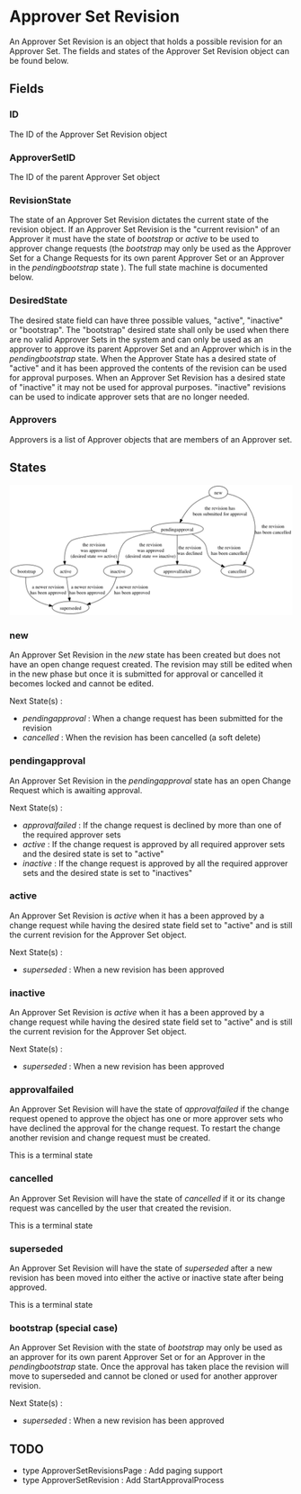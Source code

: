 # Approver Set Revision

An Approver Set Revision is an object that holds a possible revision
for an Approver Set. The fields and states of the Approver Set
Revision object can be found below.

## Fields

### ID

The ID of the Approver Set Revision object

### ApproverSetID

The ID of the parent Approver Set object

### RevisionState

The state of an Approver Set Revision dictates the current state of
the revision object. If an Approver Set Revision is the "current
revision" of an Approver it must have the state of *bootstrap* or
*active* to be used to approver change requests (the *bootstrap* may
only be used as the Approver Set for a Change Requests for its own
parent Approver Set or an Approver in the *pendingbootstrap* state ).
The full state machine is documented below.

### DesiredState

The desired state field can have three possible values, "active",
"inactive" or "bootstrap". The "bootstrap" desired state shall only
be used when there are no valid Approver Sets in the system and
can only be used as an approver to approve its parent Approver Set
and an Approver which is in the *pendingbootstrap* state. When the
Approver State has a desired state of "active" and it has been
approved the contents of the revision can be used for approval
purposes. When an Approver Set Revision has a desired state of
"inactive" it may not be used for approval purposes. "inactive"
revisions can be used to indicate approver sets that are no longer
needed.

### Approvers

Approvers is a list of Approver objects that are members of an
Approver set.

## States
![ApproverSetRevisionStates](./approversetrevision_states.png)

### new

An Approver Set Revision in the *new* state has been created but does
not have an open change request created. The revision may still be
edited when in the new phase but once it is submitted for approval or
cancelled it becomes locked and cannot be edited.

Next State(s) :
* *pendingapproval* : When a change request has been submitted for
  the revision
* *cancelled* : When the revision has been cancelled (a soft delete)

### pendingapproval

An Approver Set Revision in the *pendingapproval* state has an open
Change Request which is awaiting approval.

Next State(s) :
* *approvalfailed* : If the change request is declined by more than
  one of the required approver sets
* *active* : If the change request is approved by all required
  approver sets and the desired state is set to "active"
* *inactive* : If the change request is approved by all the required
  approver sets and the desired state is set to "inactives"

### active

An Approver Set Revision is *active* when it has a been approved by a
change request while having the desired state field set to "active"
and is still the current revision for the Approver Set object.

Next State(s) :
* *superseded* : When a new revision has been approved

### inactive

An Approver Set Revision is *active* when it has a been approved by a
change request while having the desired state field set to "active"
and is still the current revision for the Approver Set object.

Next State(s) :
* *superseded* : When a new revision has been approved

### approvalfailed

An Approver Set Revision will have the state of *approvalfailed* if
the change request opened to approve the object has one or more
approver sets who have declined the approval for the change request.
To restart the change another revision and change request must be
created.

This is a terminal state

### cancelled

An Approver Set Revision will have the state of *cancelled* if it or
its change request was cancelled by the user that created the
revision.

This is a terminal state

### superseded

An Approver Set Revision will have the state of *superseded* after a
new revision has been moved into either the active or inactive state
after being approved.

This is a terminal state

### bootstrap (special case)

An Approver Set Revision with the state of *bootstrap* may only be
used as an approver for its own parent Approver Set or for an
Approver in the *pendingbootstrap* state. Once the approval has
taken place the revision will move to superseded and cannot be cloned
or used for another approver revision.

Next State(s) :
* *superseded* : When a new revision has been approved


## TODO
* type ApproverSetRevisionsPage : Add paging support
* type ApproverSetRevision : Add StartApprovalProcess
